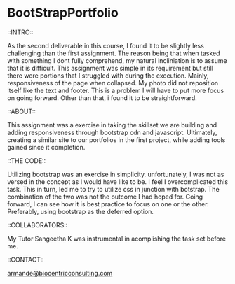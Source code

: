 # BootStrapPortfolio
::INTRO::

As the second deliverable in this course, I found it to be slightly less challenging than the first assignment. The reason being that when tasked with something I dont fully comprehend, my natural incliniation is to assume that it is difficult. This assignment was simple in its requirement but still there were portions that I struggled with during the execution. Mainly, responsiveness of the page when collapsed. My photo did not reposition itself like the text and footer. This is a problem I will have to put more focus on going forward. Other than that, i found it to be straightforward.

::ABOUT::

This assignment was a exercise in taking the skillset we are building and adding responsiveness through bootstrap cdn and javascript. Ultimately, creating a similar site to our portfolios in the first project, while adding tools gained since it completion.

::THE CODE::

Utilizing bootstrap was an exercise in simplicity. unfortunately, I was not as versed in the concept as I would have like to be. I feel I overcomplicated this task. This in turn, led me to try to utilize css in junction with botstrap. The combination of the two was not the outcome I had hoped for. Going forward, I can see how it is best practice to focus on one or the other. Preferably, using bootstrap as the deferred option.

::COLLABORATORS::

My Tutor Sangeetha K was instrumental in acomplishing the task set before me.

::CONTACT::

armande@biocentricconsulting.com
